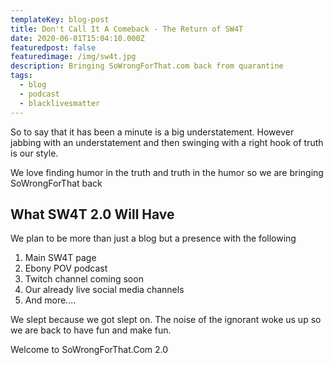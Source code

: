 ```yaml
---
templateKey: blog-post
title: Don't Call It A Comeback - The Return of SW4T
date: 2020-06-01T15:04:10.000Z
featuredpost: false
featuredimage: /img/sw4t.jpg
description: Bringing SoWrongForThat.com back from quarantine
tags:
  - blog
  - podcast
  - blacklivesmatter
---
```


So to say that it has been a minute is a big understatement.  However jabbing with an understatement and then swinging with a right hook of truth is our style.

We love finding humor in the truth and truth in the humor so we are bringing SoWrongForThat back

## What SW4T 2.0 Will Have

We plan to be more than just a blog but a presence with the following

1. Main SW4T page
2. Ebony POV podcast
3. Twitch channel coming soon
4. Our already live social media channels
5. And more....

We slept because we got slept on. The noise of the ignorant woke us up so we are back to have fun and make fun.

Welcome to SoWrongForThat.Com 2.0
